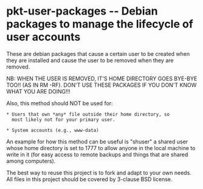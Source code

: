 pkt-user-packages -- Debian packages to manage the lifecycle of user accounts
=============================================================================

These are debian packages that cause a certain user to be created
when they are installed and cause the user to be removed when they
are removed.

NB: WHEN THE USER IS REMOVED, IT'S HOME DIRECTORY GOES BYE-BYE TOO!!
(AS IN RM -RF). DON'T USE THESE PACKAGES IF YOU DON'T KNOW WHAT YOU
ARE DOING!!!

Also, this method should NOT be used for:

    * Users that own *any* file outside their home directory, so
      most likely not for your primary user.

    * System accounts (e.g., www-data)

An example for how this method can be useful is "shuser" a shared
user whose home directory is set to 1777 to allow anyone in the
local machine to write in it (for easy access to remote backups
and things that are shared among computers).

The best way to reuse this project is to fork and adapt to your own needs.
All files in this project should be covered by 3-clause BSD license.
